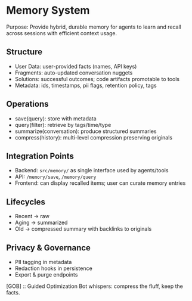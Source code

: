 # Memory System

Purpose: Provide hybrid, durable memory for agents to learn and recall across sessions with efficient context usage.

## Structure
- User Data: user-provided facts (names, API keys)
- Fragments: auto-updated conversation nuggets
- Solutions: successful outcomes; code artifacts promotable to tools
- Metadata: ids, timestamps, pii flags, retention policy, tags

## Operations
- save(query): store with metadata
- query(filter): retrieve by tags/time/type
- summarize(conversation): produce structured summaries
- compress(history): multi-level compression preserving originals

## Integration Points
- Backend: `src/memory/` as single interface used by agents/tools
- API: `/memory/save`, `/memory/query`
- Frontend: can display recalled items; user can curate memory entries

## Lifecycles
- Recent → raw
- Aging → summarized
- Old → compressed summary with backlinks to originals

## Privacy & Governance
- PII tagging in metadata
- Redaction hooks in persistence
- Export & purge endpoints

[GOB] :: Guided Optimization Bot whispers: compress the fluff, keep the facts.
